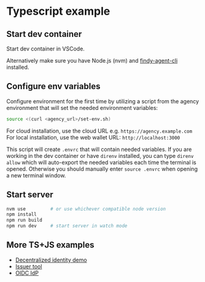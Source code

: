 # Typescript example

## Start dev container

Start dev container in VSCode.

Alternatively make sure you have Node.js (nvm) and
[findy-agent-cli](https://github.com/findy-network/findy-agent-cli#installation) installed.

## Configure env variables

Configure environment for the first time by utilizing a script from the agency environment
that will set the needed environment variables:

```bash
source <(curl <agency_url>/set-env.sh)
```

For cloud installation, use the cloud URL e.g. `https://agency.example.com`
For local installation, use the web wallet URL: `http://localhost:3000`

This script will create `.envrc` that will contain needed variables.
If you are working in the dev container or have `direnv` installed,
you can type `direnv allow` which will auto-export the needed variables each time
the terminal is opened.
Otherwise you should manually enter `source .envrc` when opening a new terminal window.

## Start server

```bash
nvm use         # or use whichever compatible node version
npm install
npm run build
npm run dev     # start server in watch mode
```

## More TS+JS examples

* [Decentralized identity demo](https://github.com/findy-network/agency-demo)
* [Issuer tool](https://github.com/findy-network/findy-issuer-tool)
* [OIDC IdP](https://github.com/findy-network/findy-oidc-provider)
